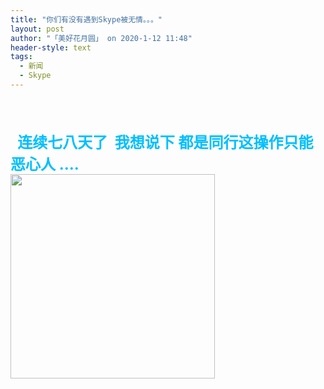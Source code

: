 ```yaml
---
title: "你们有没有遇到Skype被无情。。。"
layout: post
author: "「美好花月圆」 on 2020-1-12 11:48"
header-style: text
tags:
  - 新闻
  - Skype
---
```


<head></head>
<body>
 <br> 
 <br> 
 <br> 
 <font size="5"><font color="#00bfff"><strong>&nbsp;&nbsp;连续七八天了&nbsp;&nbsp;我想说下 都是同行这操作只能恶心人 ....</strong></font></font>
 <br> 
 <ignore_js_op> 
  <img aid="1326447" src="https://bbs.boniu123.cc/data/attachment/forum/202001/11/130536j1erqssdcsrjd3dc.png" zoomfile="data/attachment/forum/202001/11/130536j1erqssdcsrjd3dc.png" file="data/attachment/forum/202001/11/130536j1erqssdcsrjd3dc.png" width="327" inpost="1"> 
  <div class="tip tip_4 aimg_tip" id="aimg_1326447_menu" style="position: absolute; display: none" disautofocus="true"> 
   <div class="xs0"> 
    <p><strong>QQ图片20200111130400.png</strong> <em class="xg1">(81.09 KB, 下载次数: 0)</em></p> 
    <p> <a href="forum.php?mod=attachment&amp;aid=MTMyNjQ0N3w5YmUwNGJhZnwxNTc4ODA0NTA0fDB8NTQ5ODE5&amp;nothumb=yes" target="_blank">下载附件</a> &nbsp;<a href="javascript:;" onclick="showWindow(this.id, this.getAttribute('url'), 'get', 0);" id="savephoto_1326447" url="home.php?mod=spacecp&amp;ac=album&amp;op=saveforumphoto&amp;aid=1326447&amp;handlekey=savephoto_1326447">保存到相册</a> </p> 
    <p class="xg1 y"><span title="2020-1-11 13:05">昨天&nbsp;13:05</span> 上传</p> 
   </div> 
   <div class="tip_horn"></div> 
  </div> 
 </ignore_js_op> 
 <br>
</body>


